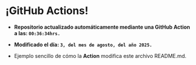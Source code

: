 # ¡GitHub Actions!
* **Repositorio actualizado automáticamente mediante una GitHub Action a las: `00:36:34hrs.`**
* **Modificado el día: `3, del mes de agosto, del año 2025.`**

* Ejemplo sencillo de cómo la **Action** modifica este archivo README.md.
